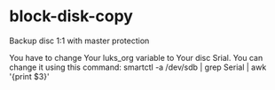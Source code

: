 # block-disk-copy

Backup disc 1:1 with master protection

You have to change Your luks_org variable to Your disc Srial.
You can change it using this command:
smartctl -a /dev/sdb | grep Serial | awk '{print $3}'
